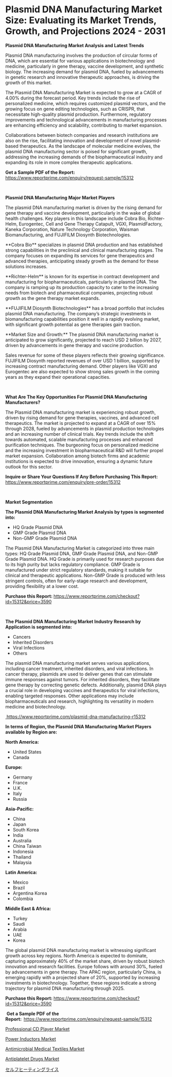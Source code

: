 <p><h1>Plasmid DNA Manufacturing Market Size: Evaluating its Market Trends, Growth, and Projections 2024 - 2031</h1></p><p><strong>Plasmid DNA Manufacturing Market Analysis and Latest Trends</strong></p>
<p><p>Plasmid DNA manufacturing involves the production of circular forms of DNA, which are essential for various applications in biotechnology and medicine, particularly in gene therapy, vaccine development, and synthetic biology. The increasing demand for plasmid DNA, fueled by advancements in genetic research and innovative therapeutic approaches, is driving the growth of this market. </p><p>The Plasmid DNA Manufacturing Market is expected to grow at a CAGR of 4.00% during the forecast period. Key trends include the rise of personalized medicine, which requires customized plasmid vectors, and the growing focus on gene editing technologies, such as CRISPR, that necessitate high-quality plasmid production. Furthermore, regulatory improvements and technological advancements in manufacturing processes are enhancing efficiency and scalability, contributing to market expansion. </p><p>Collaborations between biotech companies and research institutions are also on the rise, facilitating innovation and development of novel plasmid-based therapeutics. As the landscape of molecular medicine evolves, the plasmid DNA manufacturing sector is poised for significant growth, addressing the increasing demands of the biopharmaceutical industry and expanding its role in more complex therapeutic applications.</p></p>
<p><strong>Get a Sample PDF of the Report:&nbsp;</strong> <a href="https://www.reportprime.com/enquiry/request-sample/15312">https://www.reportprime.com/enquiry/request-sample/15312</a></p>
<p>&nbsp;</p>
<p><strong>Plasmid DNA Manufacturing Major Market Players</strong></p>
<p><p>The plasmid DNA manufacturing market is driven by the rising demand for gene therapy and vaccine development, particularly in the wake of global health challenges. Key players in this landscape include Cobra Bio, Richter-Helm, Eurogentec, Cell and Gene Therapy Catapult, VGXI, PlasmidFactory, Kaneka Corporation, Nature Technology Corporation, Waisman Biomanufacturing, and FUJIFILM Diosynth Biotechnologies.</p><p>**Cobra Bio** specializes in plasmid DNA production and has established strong capabilities in the preclinical and clinical manufacturing stages. The company focuses on expanding its services for gene therapeutics and advanced therapies, anticipating steady growth as the demand for these solutions increases.</p><p>**Richter-Helm** is known for its expertise in contract development and manufacturing for biopharmaceuticals, particularly in plasmid DNA. The company is ramping up its production capacity to cater to the increasing needs from biotech and pharmaceutical companies, projecting robust growth as the gene therapy market expands.</p><p>**FUJIFILM Diosynth Biotechnologies** has a broad portfolio that includes plasmid DNA manufacturing. The company’s strategic investments in biomanufacturing capabilities position it well in a rapidly evolving market, with significant growth potential as gene therapies gain traction.</p><p>**Market Size and Growth:** The plasmid DNA manufacturing market is anticipated to grow significantly, projected to reach USD 2 billion by 2027, driven by advancements in gene therapy and vaccine production.</p><p>Sales revenue for some of these players reflects their growing significance. FUJIFILM Diosynth reported revenues of over USD 1 billion, supported by increasing contract manufacturing demand. Other players like VGXI and Eurogentec are also expected to show strong sales growth in the coming years as they expand their operational capacities.</p></p>
<p>&nbsp;</p>
<p><strong>What Are The Key Opportunities For Plasmid DNA Manufacturing Manufacturers?</strong></p>
<p><p>The Plasmid DNA manufacturing market is experiencing robust growth, driven by rising demand for gene therapies, vaccines, and advanced cell therapeutics. The market is projected to expand at a CAGR of over 15% through 2028, fueled by advancements in plasmid production technologies and an increasing number of clinical trials. Key trends include the shift towards automated, scalable manufacturing processes and enhanced purification techniques. The burgeoning focus on personalized medicine and the increasing investment in biopharmaceutical R&D will further propel market expansion. Collaboration among biotech firms and academic institutions is expected to drive innovation, ensuring a dynamic future outlook for this sector.</p></p>
<p><strong>Inquire or Share Your Questions If Any Before Purchasing This Report:</strong> <a href="https://www.reportprime.com/enquiry/pre-order/15312">https://www.reportprime.com/enquiry/pre-order/15312</a></p>
<p>&nbsp;</p>
<p><strong>Market Segmentation</strong></p>
<p><strong>The Plasmid DNA Manufacturing Market Analysis by types is segmented into:</strong></p>
<p><ul><li>HQ Grade Plasmid DNA</li><li>GMP Grade Plasmid DNA</li><li>Non-GMP Grade Plasmid DNA</li></ul></p>
<p><p>The Plasmid DNA Manufacturing Market is categorized into three main types: HQ Grade Plasmid DNA, GMP Grade Plasmid DNA, and Non-GMP Grade Plasmid DNA. HQ Grade is primarily used for research purposes due to its high purity but lacks regulatory compliance. GMP Grade is manufactured under strict regulatory standards, making it suitable for clinical and therapeutic applications. Non-GMP Grade is produced with less stringent controls, often for early-stage research and development, providing flexibility at a lower cost.</p></p>
<p><strong>Purchase this Report:&nbsp;</strong><a href="https://www.reportprime.com/checkout?id=15312&price=3590">https://www.reportprime.com/checkout?id=15312&price=3590</a></p>
<p>&nbsp;</p>
<p><strong>The Plasmid DNA Manufacturing Market Industry Research by Application is segmented into:</strong></p>
<p><ul><li>Cancers</li><li>Inherited Disorders</li><li>Viral Infections</li><li>Others</li></ul></p>
<p><p>The plasmid DNA manufacturing market serves various applications, including cancer treatment, inherited disorders, and viral infections. In cancer therapy, plasmids are used to deliver genes that can stimulate immune responses against tumors. For inherited disorders, they facilitate gene therapy by correcting genetic defects. Additionally, plasmid DNA plays a crucial role in developing vaccines and therapeutics for viral infections, enabling targeted responses. Other applications may include biopharmaceuticals and research, highlighting its versatility in modern medicine and biotechnology.</p></p>
<p><a href="https://www.reportprime.com/plasmid-dna-manufacturing-r15312">&nbsp;https://www.reportprime.com/plasmid-dna-manufacturing-r15312</a></p>
<p><strong>In terms of Region, the Plasmid DNA Manufacturing Market Players available by Region are:</strong></p>
<p>
    <p> <strong> North America: </strong>
        <ul>
            <li>United States</li>
            <li>Canada</li>
        </ul>
        </p> 
    <p> <strong> Europe: </strong>
        <ul>
            <li>Germany</li>
            <li>France</li>
            <li>U.K.</li>
            <li>Italy</li>
            <li>Russia</li>
        </ul>
        </p> 
    <p> <strong> Asia-Pacific: </strong>
        <ul>
            <li>China</li>
            <li>Japan</li>
            <li>South Korea</li>
            <li>India</li>
            <li>Australia</li>
            <li>China Taiwan</li>
            <li>Indonesia</li>
            <li>Thailand</li>
            <li>Malaysia</li>
        </ul>
        </p> 
    <p> <strong> Latin America: </strong>
        <ul>
            <li>Mexico</li>
            <li>Brazil</li>
            <li>Argentina Korea</li>
            <li>Colombia</li>
        </ul>
        </p> 
    <p> <strong> Middle East & Africa: </strong>
        <ul>
            <li>Turkey</li>
            <li>Saudi</li>
            <li>Arabia</li>
            <li>UAE</li>
            <li>Korea</li>
        </ul>
    </p>
    </p>
<p><p>The global plasmid DNA manufacturing market is witnessing significant growth across key regions. North America is expected to dominate, capturing approximately 40% of the market share, driven by robust biotech innovation and research facilities. Europe follows with around 30%, fueled by advancements in gene therapy. The APAC region, particularly China, is emerging rapidly with a projected share of 20%, supported by increasing investments in biotechnology. Together, these regions indicate a strong trajectory for plasmid DNA manufacturing through 2025.</p></p>
<p><strong>Purchase this Report: </strong><a href="https://www.reportprime.com/checkout?id=15312&price=3590">https://www.reportprime.com/checkout?id=15312&price=3590</a></p>
<p>&nbsp;<strong>Get a Sample PDF of the Report:&nbsp;&nbsp;</strong><a href="https://www.reportprime.com/enquiry/request-sample/15312">https://www.reportprime.com/enquiry/request-sample/15312</a></p>
<p><strong></strong></p>
<p><p><a href="https://medium.com/@warren.edmunds45645/the-growth-of-the-professional-cd-player-market-has-been-significant-driven-by-various-critical-029a3a4af61c">Professional CD Player Market</a></p><p><a href="https://medium.com/@warren.edmunds45645/the-global-power-inductors-market-is-expected-to-witness-a-compound-annual-growth-rate-cagr-of-476b5e0b21c9">Power Inductors Market</a></p><p><a href="https://www.linkedin.com/pulse/future-antimicrobial-medical-textiles-market-global-forecast-qbhke?trackingId=Wo%2BrmdawQ3COIgdgUqRltg%3D%3D">Antimicrobial Medical Textiles Market</a></p><p><a href="https://www.linkedin.com/pulse/antiplatelet-drugs-market-share-analysis-growth-trends-psmie?trackingId=WBbMNGNHR52jJO4477SCiA%3D%3D">Antiplatelet Drugs Market</a></p><p><a href="https://medium.com/@ursulastark1948/self-heating-rice-market-%E3%81%AE%E3%82%B0%E3%83%AD%E3%83%BC%E3%83%90%E3%83%AB%E5%B8%82%E5%A0%B4%E6%A6%82%E8%A6%81%E3%81%AF-%E4%B8%96%E7%95%8C%E3%81%8A%E3%82%88%E3%81%B3%E4%B8%BB%E8%A6%81%E5%B8%82%E5%A0%B4%E3%81%AB%E3%81%8A%E3%81%91%E3%82%8B%E6%A5%AD%E7%95%8C%E3%81%AB%E5%BD%B1%E9%9F%BF%E3%82%92%E4%B8%8E%E3%81%88%E3%82%8B%E4%B8%BB%E8%A6%81%E3%81%AA%E3%83%88%E3%83%AC%E3%83%B3%E3%83%89%E3%81%AB%E3%81%A4%E3%81%84%E3%81%A6-%E7%8B%AC%E8%87%AA%E3%81%AE%E8%A6%96%E7%82%B9%E3%82%92%E6%8F%90%E4%BE%9B%E3%81%97%E3%81%BE%E3%81%99-cab8ff3ec426">セルフヒーティングライス</a></p></p>